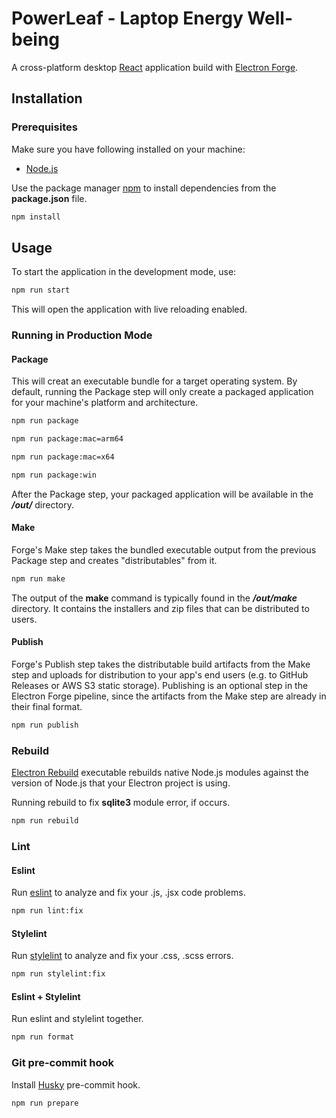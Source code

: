 # PowerLeaf - Laptop Energy Well-being

A cross-platform desktop [React](https://react.dev/) application build with [Electron Forge](https://www.electronforge.io/).

## Installation

### Prerequisites

Make sure you have following installed on your machine:

- [Node.js](https://nodejs.org/en)

Use the package manager [npm](https://nodejs.org/en/learn/getting-started/an-introduction-to-the-npm-package-manager) to install dependencies from the **package.json** file.

```bash
npm install
```

## Usage

To start the application in the development mode, use:

```bash
npm run start
```

This will open the application with live reloading enabled.

### Running in Production Mode

#### Package

This will creat an executable bundle for a target operating system. By default, running the Package step will only create a packaged application for your machine's platform and architecture.

```bash
npm run package
```

```bash
npm run package:mac=arm64
```

```bash
npm run package:mac=x64
```

```bash
npm run package:win
```

After the Package step, your packaged application will be available in the ***/out/*** directory.

#### Make

Forge's Make step takes the bundled executable output from the previous Package step and creates "distributables" from it.

```bash
npm run make
```

The output of the **make** command is typically found in the ***/out/make*** directory. It contains the installers and zip files that can be distributed to users.

#### Publish

Forge's Publish step takes the distributable build artifacts from the Make step and uploads for distribution to your app's end users (e.g. to GitHub Releases or AWS S3 static storage). Publishing is an optional step in the Electron Forge pipeline, since the artifacts from the Make step are already in their final format.

```bash
npm run publish
```

### Rebuild

[Electron Rebuild](https://www.npmjs.com/package/@electron/rebuild) executable rebuilds native Node.js modules against the version of Node.js that your Electron project is using.

Running rebuild to fix **sqlite3** module error, if occurs.

```bash
npm run rebuild
```

### Lint

#### Eslint

Run [eslint](https://eslint.org/) to analyze and fix your .js, .jsx code problems.

```bash
npm run lint:fix
```

#### Stylelint

Run [stylelint](https://stylelint.io/) to analyze and fix your .css, .scss errors.

```bash
npm run stylelint:fix
```

#### Eslint + Stylelint

Run eslint and stylelint together.

```bash
npm run format
```

### Git pre-commit hook

Install [Husky](https://typicode.github.io/husky/]) pre-commit hook.

```bash
npm run prepare
```
